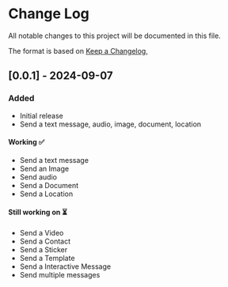 # Change Log
All notable changes to this project will be documented in this file.

The format is based on [Keep a Changelog](https://keepachangelog.com/en/1.0.0/),

## [0.0.1] - 2024-09-07
### Added
- Initial release
- Send a text message, audio, image, document, location

#### Working ✅
- Send a text message
- Send an Image
- Send audio
- Send a Document
- Send a Location

#### Still working on ⏳
- Send a Video
- Send a Contact
- Send a Sticker
- Send a Template
- Send a Interactive Message
- Send multiple messages